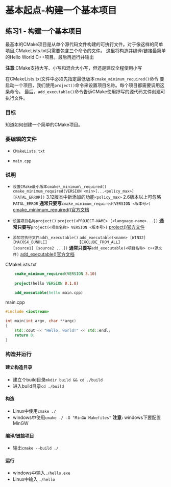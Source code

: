 # 基本起点-构建一个基本项目

## 练习1 - 构建一个基本项目

最基本的CMake项目是从单个源代码文件构建的可执行文件。对于像这样的简单项目,CMakeLists.txt只需要包含三个命令的文件。
这里将构造并编译/链接最简单的Hello World C++项目。最后再运行并输出

**注意**:CMake支持大写、小写和混合大小写，但还是建议全程使用小写

在CMakeLists.txt文件中必须先指定最低版本`cmake_minimum_required()`命令
要启动一个项目，我们使用`project()`命令来设置项目名称。每个项目都需要调用这条命令。
最后，`add_executable()`命令告诉CMake使用抒写的源代码文件创建可执行文件。

### 目标

知道如何创建一个简单的CMake项目。

### 要编辑的文件

* `CMakeLists.txt`

* `main.cpp`

### 说明

* `设置CMake最小版本cmake\_minimum\_required()`
    `cmake_minimum_required(VERSION <min>[...<policy_max>] [FATAL_ERROR])`
    3.12版本中新添加的功能`<policy_max>`
    2.6版本以上可忽略`FATAL_ERROR`  **通常只要写**`cmake_minimum_required(VERSION <版本号>)`
    [cmake\_minimum\_required()官方文档](https://cmake.org/cmake/help/latest/command/cmake_minimum_required.html#command\:cmake_minimum_required)

* `设置项目名称project()`
    `project(<PROJECT-NAME> [<language-name>...])`  **通常只要写**`project(<项目名称> VERSION <版本号>)`
    [project()官方文件](https://cmake.org/cmake/help/latest/command/project.html#command\:project)

* `添加可执行文件add\_executable()`
    `add_executable(<name> [WIN32] [MACOSX_BUNDLE]              [EXCLUDE_FROM_ALL]              [source1] [source2 ...])` **通常只要写**`add_executable(<项目名称> c++源文件)`
    [add\_executable()官方文档](https://cmake.org/cmake/help/latest/command/add_executable.html#command\:add_executable)

CMakeLists.txt

```cmake
    cmake_minimum_required(VERSION 3.10)
    
    project(hello VERSION 0.1.0)

    add_executable(hello main.cpp)
```

main.cpp

```cpp
#include <iostream>

int main(int argv, char **argc)
{
    std::cout << "Hello, world!" << std::endl;
    return 0;
}
```

### 构造并运行

#### 建立构造目录

* 建立个build目录`mkdir build && cd ./build`
* 进入build目录`cd ./build`

#### 构造

* Linux中使用`cmake ./`
* windows中使用`cmake ./ -G "MinGW Makefiles"` **注意:** windows下要配置MinGW

#### 编译/链接项目

* 输出`cmake --build ./`

#### 运行

* windows中输入`./hello.exe`
* Linux中输入 `./hello`
